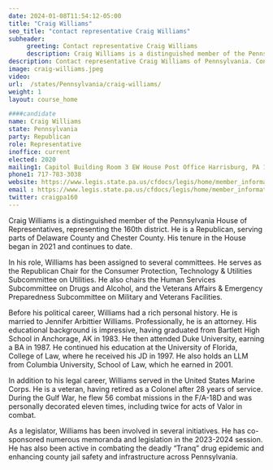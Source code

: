 ```yaml
---
date: 2024-01-08T11:54:12-05:00
title: "Craig Williams"
seo_title: "contact representative Craig Williams"
subheader:
     greeting: Contact representative Craig Williams
     description: Craig Williams is a distinguished member of the Pennsylvania House of Representatives, representing the 160th district. He is a Republican, serving parts of Delaware County and Chester County. His tenure in the House began in 2021 and continues to date.
description: Contact representative Craig Williams of Pennsylvania. Contact information for Craig Williams includes email address, phone number, and mailing address.
image: craig-williams.jpeg
video:
url:  /states/Pennsylvania/craig-williams/
weight: 1
layout: course_home

####candidate
name: Craig Williams
state: Pennsylvania
party: Republican
role: Representative
inoffice: current
elected: 2020
mailing1: Capitol Building Room 3 EW House Post Office Harrisburg, PA 17120
phone1: 717-783-3038
website: https://www.legis.state.pa.us/cfdocs/legis/home/member_information/House_bio.cfm?id=1916/
email : https://www.legis.state.pa.us/cfdocs/legis/home/member_information/House_bio.cfm?id=1916/
twitter: craigpa160
---
```


Craig Williams is a distinguished member of the Pennsylvania House of Representatives, representing the 160th district. He is a Republican, serving parts of Delaware County and Chester County. His tenure in the House began in 2021 and continues to date.

In his role, Williams has been assigned to several committees. He serves as the Republican Chair for the Consumer Protection, Technology & Utilities Subcommittee on Utilities. He also chairs the Human Services Subcommittee on Drugs and Alcohol, and the Veterans Affairs & Emergency Preparedness Subcommittee on Military and Veterans Facilities.

Before his political career, Williams had a rich personal history. He is married to Jennifer Arbittier Williams. Professionally, he is an attorney. His educational background is impressive, having graduated from Bartlett High School in Anchorage, AK in 1983. He then attended Duke University, earning a BA in 1987. He continued his education at the University of Florida, College of Law, where he received his JD in 1997. He also holds an LLM from Columbia University, School of Law, which he earned in 2001.

In addition to his legal career, Williams served in the United States Marine Corps. He is a veteran, having retired as a Colonel after 28 years of service. During the Gulf War, he flew 56 combat missions in the F/A-18D and was personally decorated eleven times, including twice for acts of Valor in combat.

As a legislator, Williams has been involved in several initiatives. He has co-sponsored numerous memoranda and legislation in the 2023-2024 session. He has also been active in combating the deadly “Tranq” drug epidemic and enhancing county jail safety and infrastructure across Pennsylvania.
